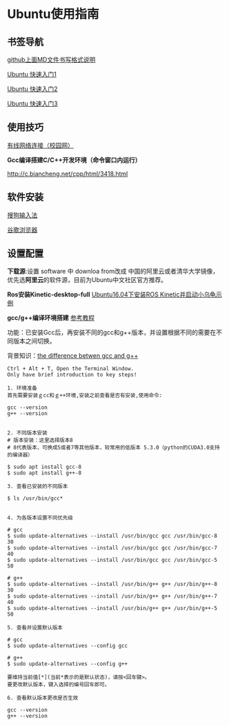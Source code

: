   Ubuntu使用指南
  =============
  
  ## 书签导航
  
  
  [github上面MD文件书写格式说明](https://blog.csdn.net/buzaiQQ/article/details/78182639)
  
  [Ubuntu 快速入门1](https://www.jianshu.com/p/a18e55110cc4)
  
  [Ubuntu 快速入门2](https://blog.csdn.net/Jessica__Land/article/details/80654199)
  
  [Ubuntu 快速入门3](https://blog.csdn.net/chaoshengze/article/details/78012827)

## 使用技巧

  [有线网络连接（校园网）](https://blog.csdn.net/Caoyang_He/article/details/82262199)
  
  **Gcc编译搭建C/C++开发环境（命令窗口内运行）**
  
  http://c.biancheng.net/cpp/html/3418.html
  
  
## 软件安装

  [搜狗输入法](https://www.cnblogs.com/darklights/p/7722861.html)
  
  [谷歌浏览器](https://baijiahao.baidu.com/s?id=1622595992346821550&wfr=spider&for=pc&isFailFlag=1&tdsource)
  
## 设置配置

 **下载源**:设置 software 中 downloa from改成 中国的阿里云或者清华大学镜像，优先选**阿里云**的软件源，目前为Ubuntu中文社区官方推荐。

**Ros安装Kinetic-desktop-full**
[Ubuntu16.04下安装ROS Kinetic并启动小乌龟示例](https://blog.csdn.net/qq_17232031/article/details/79519308)

**gcc/g++编译环境搭建**
[参考教程](https://www.linuxidc.com/Linux/2019-04/158258.htm)

功能：已安装Gcc后，再安装不同的gcc和g++版本，并设置根据不同的需要在不同版本之间切换。

背景知识：[the difference betwen gcc and g++ ](https://www.zhihu.com/question/20940822)

````
Ctrl + Alt + T, Open the Terminal Window.
Only have brief introduction to key steps! 

1. 环境准备
首先需要安装ｇcc和ｇ++环境,安装之前查看是否有安装,使用命令:

gcc --version
g++ --version


2. 不同版本安装
# 版本安装：这里选择版本8
# 8代表版本，可换成5或者7等其他版本，较常用的低版本 5.3.0（python的CUDA3.0支持的编译器）

$ sudo apt install gcc-8
$ sudo apt install g++-8

3. 查看已安装的不同版本

$ ls /usr/bin/gcc*


4. 为各版本设置不同优先级

# gcc
$ sudo update-alternatives --install /usr/bin/gcc gcc /usr/bin/gcc-8 30
$ sudo update-alternatives --install /usr/bin/gcc gcc /usr/bin/gcc-7 40
$ sudo update-alternatives --install /usr/bin/gcc gcc /usr/bin/gcc-5 50

# g++
$ sudo update-alternatives --install /usr/bin/g++ g++ /usr/bin/g++-8 30
$ sudo update-alternatives --install /usr/bin/g++ g++ /usr/bin/g++-7 40
$ sudo update-alternatives --install /usr/bin/g++ g++ /usr/bin/g++-5 50

5. 查看并设置默认版本

# gcc
$ sudo update-alternatives --config gcc

# g++
$ sudo update-alternatives --config g++

要维持当前值[*](当前*表示的是默认状态)，请按<回车键>。
要更改默认版本，键入选择的编号回车即可。

6. 查看默认版本更改是否生效

gcc --version
g++ --version

````
